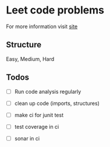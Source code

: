 # Leet code problems

For more information visit [site](https://leetcode.com/)

## Structure

Easy, Medium, Hard

## Todos

- [ ] Run code analysis regularly
- [ ] clean up code (imports, structures)
- [ ] make ci for junit test 
- [ ] test coverage in ci
- [ ] sonar in ci 

